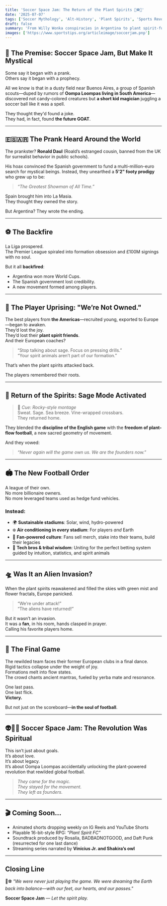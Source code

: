 ```yaml
---
title: 'Soccer Space Jam: The Return of the Plant Spirits 🌱⚽🚀'
date: '2025-07-07'
tags: ['Soccer Mythology', 'Alt-History', 'Plant Spirits', 'Sports Revolution', 'Soccer']
draft: false
summary: 'From Willy Wonka conspiracies in Argentina to plant spirit-fueled revolutions in global football, this surreal sports odyssey reimagines how the soul of the game rises up against ownership, fossil fuels, and soulless tactics.'
images: ['https://www.sportstips.org/articleimage/soccerjam.pnp']
---
```


## 🌌 The Premise: Soccer Space Jam, But Make It Mystical

Some say it began with a prank.  
Others say it began with a prophecy.

All we know is that in a dusty field near Buenos Aires, a group of Spanish scouts—duped by rumors of **Oompa Loompas living in South America**—discovered not candy-colored creatures but **a short kid magician** juggling a soccer ball like it was a spell.

They thought they'd found a joke.  
They had, in fact, found **the future GOAT**.

---

## 🇪🇸🇦🇷 The Prank Heard Around the World

The prankster? **Ronald Daul** (Roald’s estranged cousin, banned from the UK for surrealist behavior in public schools).

His hoax convinced the Spanish government to fund a multi-million-euro search for mystical beings. Instead, they unearthed a **5'2" footy prodigy** who grew up to be:

> *“The Greatest Showman of All Time.”*

Spain brought him into La Masia.  
They thought they owned the story.

But Argentina? They wrote the ending.

---

## ⚽ The Backfire

La Liga prospered.  
The Premier League spiraled into formation obsession and £100M signings with no soul.

But it all **backfired**:

- Argentina won more World Cups.  
- The Spanish government lost credibility.  
- A new movement formed among players.

---

## 🧠 The Player Uprising: "We’re Not Owned."

The best players from **the Americas**—recruited young, exported to Europe—began to awaken.  
They’d lost the joy.  
They’d lost their **plant spirit friends**.  
And their European coaches?  
> “Stop talking about sage. Focus on pressing drills.”  
> “Your spirit animals aren’t part of our formation.”

That’s when the plant spirits attacked back.

The players remembered their roots.

---

## 🧿 Return of the Spirits: Sage Mode Activated

> 🌱 *Cue: Rocky-style montage*  
> Sweat. Sage. Sea breeze. Vine-wrapped crossbars.  
> They returned home.

They blended the **discipline of the English game** with the **freedom of plant-flow football**, a new sacred geometry of movement.

And they vowed:
> *“Never again will the game own us. We are the founders now.”*

---

## 🏟️ The New Football Order

A league of their own.  
No more billionaire owners.  
No more leveraged teams used as hedge fund vehicles.

### Instead:

- 🌍 **Sustainable stadiums**: Solar, wind, hydro-powered  
- ❄️ **Air conditioning in every stadium**: For players *and* Earth  
- 🌿 **Fan-powered culture**: Fans sell merch, stake into their teams, build their legacies  
- 🤝 **Tech bros & tribal wisdom**: Uniting for the perfect betting system guided by intuition, statistics, and spirit animals

---

## 🛸 Was It an Alien Invasion?

When the plant spirits reawakened and filled the skies with green mist and flower fractals, Europe panicked.

> “We’re under attack!”  
> “The aliens have returned!”

But it wasn’t an invasion.  
It was a **fan**, in his room, hands clasped in prayer.  
Calling his favorite players home.

---

## 🔁 The Final Game

The rewilded team faces their former European clubs in a final dance.  
Rigid tactics collapse under the weight of joy.  
Formations melt into flow states.  
The crowd chants ancient mantras, fueled by yerba mate and resonance.

One last pass.  
One last flick.  
**Victory.**

But not just on the scoreboard—**in the soul of football**.

---

## 👽🧙‍♂️ Soccer Space Jam: The Revolution Was Spiritual

This isn’t just about goals.  
It’s about love.  
It’s about legacy.  
It’s about Oompa Loompas accidentally unlocking the plant-powered revolution that rewilded global football.

> *They came for the magic.*  
> *They stayed for the movement.*  
> *They left as founders.*

---

## 🎬 Coming Soon…

- Animated shorts dropping weekly on IG Reels and YouTube Shorts  
- Playable 16-bit-style RPG: *“Plant Spirit FC”*  
- Soundtrack produced by Rosalía, BADBADNOTGOOD, and Daft Punk (resurrected for one last dance)  
- Streaming series narrated by **Vinícius Jr. and Shakira’s owl**

---

## Closing Line

🌿⚽ *"We were never just playing the game. We were dreaming the Earth back into balance—with our feet, our hearts, and our passes."*

**Soccer Space Jam** — *Let the spirit play.*


